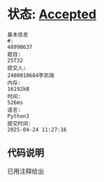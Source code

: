 # 状态: [Accepted](http://xzmdsa.openjudge.cn/2025test33/solution/48998637/)
```
基本信息
#:
48998637
题目:
25T32
提交人:
2400010604李凯瑞
内存:
16192kB
时间:
526ms
语言:
Python3
提交时间:
2025-04-24 11:27:16
```

## 代码说明
已用注释给出